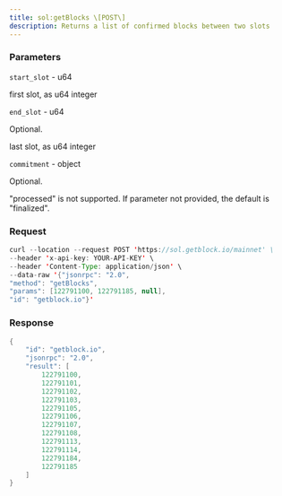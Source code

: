```yaml
---
title: sol:getBlocks \[POST\]
description: Returns a list of confirmed blocks between two slots
---
```


### Parameters


`start_slot` - u64

first slot, as u64 integer

`end_slot` - u64

Optional.

last slot, as u64 integer

`commitment` - object

Optional.

"processed" is not supported. If parameter not provided, the default is
"finalized".

### Request

``` java
curl --location --request POST 'https://sol.getblock.io/mainnet' \ 
--header 'x-api-key: YOUR-API-KEY' \ 
--header 'Content-Type: application/json' \ 
--data-raw '{"jsonrpc": "2.0",
"method": "getBlocks",
"params": [122791100, 122791185, null],
"id": "getblock.io"}'
```

###  Response

``` java
{
    "id": "getblock.io",
    "jsonrpc": "2.0",
    "result": [
        122791100,
        122791101,
        122791102,
        122791103,
        122791105,
        122791106,
        122791107,
        122791108,
        122791113,
        122791114,
        122791184,
        122791185
    ]
}
```

